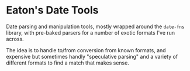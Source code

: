 # Eaton's Date Tools

Date parsing and manipulation tools, mostly wrapped around the `date-fns` library, with pre-baked parsers for
a number of exotic formats I've run across.

The idea is to handle to/from conversion from known formats, and expensive but sometimes handly "speculative parsing"
and a variety of different formats to find a match that makes sense.

